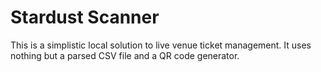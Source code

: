 # Stardust Scanner

This is a simplistic local solution to live venue ticket management. It uses nothing but a parsed
CSV file and a QR code generator.